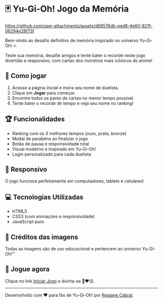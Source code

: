 # 🃏 Yu-Gi-Oh! Jogo da Memória
https://github.com/user-attachments/assets/d68576db-eed8-4e60-821f-06294e28f73f

Bem-vindo ao desafio definitivo de memória inspirado no universo Yu-Gi-Oh! 🔥

Teste sua memória, desafie amigos e tente bater o recorde neste jogo divertido e responsivo, com cartas dos monstros mais icônicos do anime!

## 🚀 Como jogar

1. Acesse a página inicial e insira seu nome de duelista.
2. Clique em **Jogar** para começar.
3. Encontre todos os pares de cartas no menor tempo possível.
4. Tente bater o recorde de tempo e veja seu nome no ranking!

## 🏆 Funcionalidades
- Ranking com os 3 melhores tempos (ouro, prata, bronze)
- Modal de parabéns ao finalizar o jogo
- Botão de pausa e responsividade total
- Visual moderno e inspirado em Yu-Gi-Oh!
- Login personalizado para cada duelista

## 📱 Responsivo
O jogo funciona perfeitamente em computadores, tablets e celulares!

## 💻 Tecnologias Utilizadas
- HTML5
- CSS3 (com animações e responsividade)
- JavaScript puro

## 🎨 Créditos das imagens
Todas as imagens são de uso educacional e pertencem ao universo Yu-Gi-Oh!™

## 👾 Jogue agora
Clique no link [Iniciar Jogo](https://giannycabral.github.io/jogo-memoria-yugioh/) e divirta-se 🎉❤️😊.

---
Desenvolvido com ❤️ para fãs de Yu-Gi-Oh! por [Regiane Cabral](https://github.com/giannycabral).
